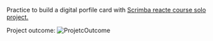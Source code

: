 Practice to build a digital porfile card with <a href="https://www.figma.com/file/IeNeWizUQSCrWPnN5cF1wr/Digital-Business-Card-(Copy)?node-id=0%3A129">Scrimba reacte course solo project.</a>

Project outcome:
![ProjetcOutcome](https://user-images.githubusercontent.com/92890077/156188949-3e1d0361-5b07-4391-a5c5-50b18445a5c9.png)
